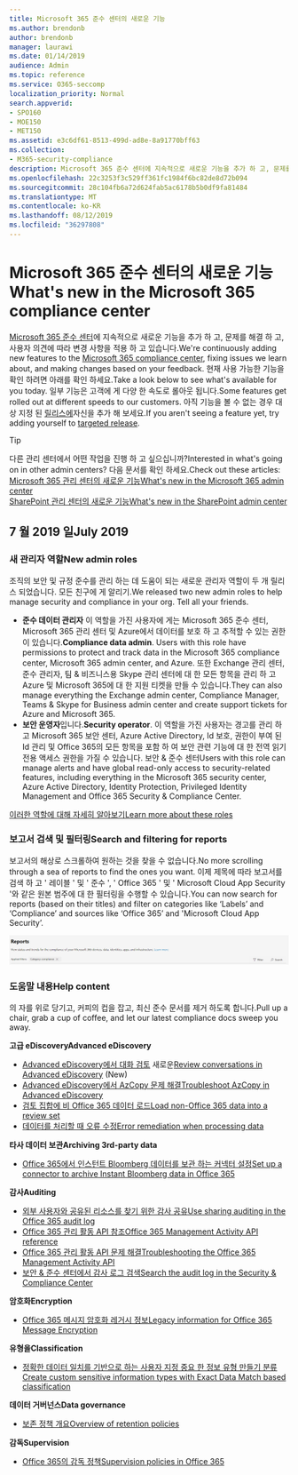 ```yaml
---
title: Microsoft 365 준수 센터의 새로운 기능
ms.author: brendonb
author: brendonb
manager: laurawi
ms.date: 01/14/2019
audience: Admin
ms.topic: reference
ms.service: O365-seccomp
localization_priority: Normal
search.appverid:
- SPO160
- MOE150
- MET150
ms.assetid: e3c6df61-8513-499d-ad8e-8a91770bff63
ms.collection:
- M365-security-compliance
description: Microsoft 365 준수 센터에 지속적으로 새로운 기능을 추가 하 고, 문제를 해결 하 고, 사용자 의견에 따라 변경 사항을 적용 하 고 있습니다. 이번 달에 제공 된 내용을 확인 합니다.
ms.openlocfilehash: 22c3253f3c529ff361fc1984f6bc82de8d72b094
ms.sourcegitcommit: 28c104fb6a72d624fab5ac6178b5b0df9fa81484
ms.translationtype: MT
ms.contentlocale: ko-KR
ms.lasthandoff: 08/12/2019
ms.locfileid: "36297808"
---
```

# <a name="whats-new-in-the-microsoft-365-compliance-center"></a><span data-ttu-id="d3253-104">Microsoft 365 준수 센터의 새로운 기능</span><span class="sxs-lookup"><span data-stu-id="d3253-104">What's new in the Microsoft 365 compliance center</span></span>

<span data-ttu-id="d3253-105">[Microsoft 365 준수 센터](microsoft-365-compliance-center.md)에 지속적으로 새로운 기능을 추가 하 고, 문제를 해결 하 고, 사용자 의견에 따라 변경 사항을 적용 하 고 있습니다.</span><span class="sxs-lookup"><span data-stu-id="d3253-105">We're continuously adding new features to the [Microsoft 365 compliance center](microsoft-365-compliance-center.md), fixing issues we learn about, and making changes based on your feedback.</span></span> <span data-ttu-id="d3253-106">현재 사용 가능한 기능을 확인 하려면 아래를 확인 하세요.</span><span class="sxs-lookup"><span data-stu-id="d3253-106">Take a look below to see what's available for you today.</span></span> <span data-ttu-id="d3253-107">일부 기능은 고객에 게 다양 한 속도로 롤아웃 됩니다.</span><span class="sxs-lookup"><span data-stu-id="d3253-107">Some features get rolled out at different speeds to our customers.</span></span> <span data-ttu-id="d3253-108">아직 기능을 볼 수 없는 경우 대상 지정 된 [릴리스에](https://docs.microsoft.com/office365/admin/manage/release-options-in-office-365)자신을 추가 해 보세요.</span><span class="sxs-lookup"><span data-stu-id="d3253-108">If you aren't seeing a feature yet, try adding yourself to [targeted release](https://docs.microsoft.com/office365/admin/manage/release-options-in-office-365).</span></span>

> [!TIP]
> <span data-ttu-id="d3253-109">다른 관리 센터에서 어떤 작업을 진행 하 고 싶으십니까?</span><span class="sxs-lookup"><span data-stu-id="d3253-109">Interested in what's going on in other admin centers?</span></span> <span data-ttu-id="d3253-110">다음 문서를 확인 하세요.</span><span class="sxs-lookup"><span data-stu-id="d3253-110">Check out these articles:</span></span><br>[<span data-ttu-id="d3253-111">Microsoft 365 관리 센터의 새로운 기능</span><span class="sxs-lookup"><span data-stu-id="d3253-111">What's new in the Microsoft 365 admin center</span></span>](https://docs.microsoft.com/office365/admin/whats-new-in-preview?view=o365-worldwide)<br>[<span data-ttu-id="d3253-112">SharePoint 관리 센터의 새로운 기능</span><span class="sxs-lookup"><span data-stu-id="d3253-112">What's new in the SharePoint admin center</span></span>](https://docs.microsoft.com/sharepoint/what-s-new-in-admin-center)

## <a name="july-2019"></a><span data-ttu-id="d3253-113">7 월 2019 일</span><span class="sxs-lookup"><span data-stu-id="d3253-113">July 2019</span></span>

### <a name="new-admin-roles"></a><span data-ttu-id="d3253-114">새 관리자 역할</span><span class="sxs-lookup"><span data-stu-id="d3253-114">New admin roles</span></span>

<span data-ttu-id="d3253-115">조직의 보안 및 규정 준수를 관리 하는 데 도움이 되는 새로운 관리자 역할이 두 개 릴리스 되었습니다. 모든 친구에 게 알리기.</span><span class="sxs-lookup"><span data-stu-id="d3253-115">We released two new admin roles to help manage security and compliance in your org. Tell all your friends.</span></span>

- <span data-ttu-id="d3253-116">**준수 데이터 관리자** 이 역할을 가진 사용자에 게는 Microsoft 365 준수 센터, Microsoft 365 관리 센터 및 Azure에서 데이터를 보호 하 고 추적할 수 있는 권한이 있습니다.</span><span class="sxs-lookup"><span data-stu-id="d3253-116">**Compliance data admin**. Users with this role have permissions to protect and track data in the Microsoft 365 compliance center, Microsoft 365 admin center, and Azure.</span></span> <span data-ttu-id="d3253-117">또한 Exchange 관리 센터, 준수 관리자, 팀 & 비즈니스용 Skype 관리 센터에 대 한 모든 항목을 관리 하 고 Azure 및 Microsoft 365에 대 한 지원 티켓을 만들 수 있습니다.</span><span class="sxs-lookup"><span data-stu-id="d3253-117">They can also manage everything the Exchange admin center, Compliance Manager, Teams & Skype for Business admin center and create support tickets for Azure and Microsoft 365.</span></span>
- <span data-ttu-id="d3253-118">**보안 운영자**입니다.</span><span class="sxs-lookup"><span data-stu-id="d3253-118">**Security operator**.</span></span> <span data-ttu-id="d3253-119">이 역할을 가진 사용자는 경고를 관리 하 고 Microsoft 365 보안 센터, Azure Active Directory, Id 보호, 권한이 부여 된 Id 관리 및 Office 365의 모든 항목을 포함 하 여 보안 관련 기능에 대 한 전역 읽기 전용 액세스 권한을 가질 수 있습니다. 보안 & 준수 센터</span><span class="sxs-lookup"><span data-stu-id="d3253-119">Users with this role can manage alerts and have global read-only access to security-related features, including everything in the Microsoft 365 security center, Azure Active Directory, Identity Protection, Privileged Identity Management and Office 365 Security & Compliance Center.</span></span>

[<span data-ttu-id="d3253-120">이러한 역할에 대해 자세히 알아보기</span><span class="sxs-lookup"><span data-stu-id="d3253-120">Learn more about these roles</span></span>](https://docs.microsoft.com/office365/securitycompliance/permissions-microsoft-365-compliance-security)

### <a name="search-and-filtering-for-reports"></a><span data-ttu-id="d3253-121">보고서 검색 및 필터링</span><span class="sxs-lookup"><span data-stu-id="d3253-121">Search and filtering for reports</span></span>

<span data-ttu-id="d3253-122">보고서의 해상로 스크롤하여 원하는 것을 찾을 수 없습니다.</span><span class="sxs-lookup"><span data-stu-id="d3253-122">No more scrolling through a sea of reports to find the ones you want.</span></span> <span data-ttu-id="d3253-123">이제 제목에 따라 보고서를 검색 하 고 ' 레이블 ' 및 ' 준수 ', ' Office 365 ' 및 ' Microsoft Cloud App Security '와 같은 원본 범주에 대 한 필터링을 수행할 수 있습니다.</span><span class="sxs-lookup"><span data-stu-id="d3253-123">You can now search for reports (based on their titles) and filter on categories like ‘Labels’ and ‘Compliance’ and sources like ‘Office 365’ and 'Microsoft Cloud App Security’.</span></span>

![필터가 적용 된 보고서의 검색 및 필터 단추 화면 캡처](media/mcc_report_filtering.png)

### <a name="help-content"></a><span data-ttu-id="d3253-125">도움말 내용</span><span class="sxs-lookup"><span data-stu-id="d3253-125">Help content</span></span>

<span data-ttu-id="d3253-126">의 자를 위로 당기고, 커피의 컵을 잡고, 최신 준수 문서를 제거 하도록 합니다.</span><span class="sxs-lookup"><span data-stu-id="d3253-126">Pull up a chair, grab a cup of coffee, and let our latest compliance docs sweep you away.</span></span>

<span data-ttu-id="d3253-127">**고급 eDiscovery**</span><span class="sxs-lookup"><span data-stu-id="d3253-127">**Advanced eDiscovery**</span></span>
- <span data-ttu-id="d3253-128">[Advanced eDiscovery에서 대화 검토](compliance20/conversation-review-sets.md) 새로운</span><span class="sxs-lookup"><span data-stu-id="d3253-128">[Review conversations in Advanced eDiscovery](compliance20/conversation-review-sets.md) (New)</span></span>
- [<span data-ttu-id="d3253-129">Advanced eDiscovery에서 AzCopy 문제 해결</span><span class="sxs-lookup"><span data-stu-id="d3253-129">Troubleshoot AzCopy in Advanced eDiscovery</span></span>](compliance20/troubleshooting-azcopy.md)
- [<span data-ttu-id="d3253-130">검토 집합에 비 Office 365 데이터 로드</span><span class="sxs-lookup"><span data-stu-id="d3253-130">Load non-Office 365 data into a review set</span></span>](compliance20/load-non-office365-data.md)
- [<span data-ttu-id="d3253-131">데이터를 처리할 때 오류 수정</span><span class="sxs-lookup"><span data-stu-id="d3253-131">Error remediation when processing data</span></span>](compliance20/error-remediation.md)

<span data-ttu-id="d3253-132">**타사 데이터 보관**</span><span class="sxs-lookup"><span data-stu-id="d3253-132">**Archiving 3rd-party data**</span></span>
- [<span data-ttu-id="d3253-133">Office 365에서 인스턴트 Bloomberg 데이터를 보관 하는 커넥터 설정</span><span class="sxs-lookup"><span data-stu-id="d3253-133">Set up a connector to archive Instant Bloomberg data in Office 365</span></span>](archive-instant-bloomberg-data.md)

<span data-ttu-id="d3253-134">**감사**</span><span class="sxs-lookup"><span data-stu-id="d3253-134">**Auditing**</span></span>
- [<span data-ttu-id="d3253-135">외부 사용자와 공유된 리소스를 찾기 위한 감사 공유</span><span class="sxs-lookup"><span data-stu-id="d3253-135">Use sharing auditing in the Office 365 audit log</span></span>](use-sharing-auditing.md)
- [<span data-ttu-id="d3253-136">Office 365 관리 활동 API 참조</span><span class="sxs-lookup"><span data-stu-id="d3253-136">Office 365 Management Activity API reference</span></span>](https://docs.microsoft.com/office/office-365-management-api/office-365-management-activity-api-reference)
- [<span data-ttu-id="d3253-137">Office 365 관리 활동 API 문제 해결</span><span class="sxs-lookup"><span data-stu-id="d3253-137">Troubleshooting the Office 365 Management Activity API</span></span>](https://docs.microsoft.com/office/office-365-management-api/troubleshooting-the-office-365-management-activity-api)
- [<span data-ttu-id="d3253-138">보안 & 준수 센터에서 감사 로그 검색</span><span class="sxs-lookup"><span data-stu-id="d3253-138">Search the audit log in the Security & Compliance Center</span></span>](search-the-audit-log-in-security-and-compliance.md)

<span data-ttu-id="d3253-139">**암호화**</span><span class="sxs-lookup"><span data-stu-id="d3253-139">**Encryption**</span></span>
- [<span data-ttu-id="d3253-140">Office 365 메시지 암호화 레거시 정보</span><span class="sxs-lookup"><span data-stu-id="d3253-140">Legacy information for Office 365 Message Encryption</span></span>](legacy-information-for-message-encryption.md)

<span data-ttu-id="d3253-141">**유형을**</span><span class="sxs-lookup"><span data-stu-id="d3253-141">**Classification**</span></span>
- [<span data-ttu-id="d3253-142">정확한 데이터 일치를 기반으로 하는 사용자 지정 중요 한 정보 유형 만들기 분류</span><span class="sxs-lookup"><span data-stu-id="d3253-142">Create custom sensitive information types with Exact Data Match based classification</span></span>](create-custom-sensitive-information-types-with-exact-data-match-based-classification.md)

<span data-ttu-id="d3253-143">**데이터 거버넌스**</span><span class="sxs-lookup"><span data-stu-id="d3253-143">**Data governance**</span></span>
- [<span data-ttu-id="d3253-144">보존 정책 개요</span><span class="sxs-lookup"><span data-stu-id="d3253-144">Overview of retention policies</span></span>](retention-policies.md)

<span data-ttu-id="d3253-145">**감독**</span><span class="sxs-lookup"><span data-stu-id="d3253-145">**Supervision**</span></span>
- [<span data-ttu-id="d3253-146">Office 365의 감독 정책</span><span class="sxs-lookup"><span data-stu-id="d3253-146">Supervision policies in Office 365</span></span>](supervision-policies.md)